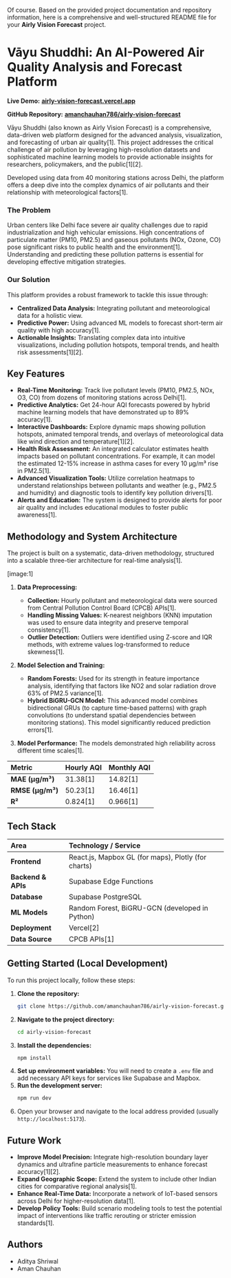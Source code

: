 Of course. Based on the provided project documentation and repository information, here is a comprehensive and well-structured README file for your **Airly Vision Forecast** project.

# Vāyu Shuddhi: An AI-Powered Air Quality Analysis and Forecast Platform

**Live Demo:** **[airly-vision-forecast.vercel.app](https://airly-vision-forecast.vercel.app/)**

**GitHub Repository:** **[amanchauhan786/airly-vision-forecast](https://github.com/amanchauhan786/airly-vision-forecast)**

Vāyu Shuddhi (also known as Airly Vision Forecast) is a comprehensive, data-driven web platform designed for the advanced analysis, visualization, and forecasting of urban air quality[1]. This project addresses the critical challenge of air pollution by leveraging high-resolution datasets and sophisticated machine learning models to provide actionable insights for researchers, policymakers, and the public[1][2].

Developed using data from 40 monitoring stations across Delhi, the platform offers a deep dive into the complex dynamics of air pollutants and their relationship with meteorological factors[1].

### The Problem

Urban centers like Delhi face severe air quality challenges due to rapid industrialization and high vehicular emissions. High concentrations of particulate matter (PM10, PM2.5) and gaseous pollutants (NOx, Ozone, CO) pose significant risks to public health and the environment[1]. Understanding and predicting these pollution patterns is essential for developing effective mitigation strategies.

### Our Solution

This platform provides a robust framework to tackle this issue through:
*   **Centralized Data Analysis:** Integrating pollutant and meteorological data for a holistic view.
*   **Predictive Power:** Using advanced ML models to forecast short-term air quality with high accuracy[1].
*   **Actionable Insights:** Translating complex data into intuitive visualizations, including pollution hotspots, temporal trends, and health risk assessments[1][2].

## Key Features

*   **Real-Time Monitoring:** Track live pollutant levels (PM10, PM2.5, NOx, O3, CO) from dozens of monitoring stations across Delhi[1].
*   **Predictive Analytics:** Get 24-hour AQI forecasts powered by hybrid machine learning models that have demonstrated up to 89% accuracy[1].
*   **Interactive Dashboards:** Explore dynamic maps showing pollution hotspots, animated temporal trends, and overlays of meteorological data like wind direction and temperature[1][2].
*   **Health Risk Assessment:** An integrated calculator estimates health impacts based on pollutant concentrations. For example, it can model the estimated 12-15% increase in asthma cases for every 10 µg/m³ rise in PM2.5[1].
*   **Advanced Visualization Tools:** Utilize correlation heatmaps to understand relationships between pollutants and weather (e.g., PM2.5 and humidity) and diagnostic tools to identify key pollution drivers[1].
*   **Alerts and Education:** The system is designed to provide alerts for poor air quality and includes educational modules to foster public awareness[1].

## Methodology and System Architecture

The project is built on a systematic, data-driven methodology, structured into a scalable three-tier architecture for real-time analysis[1].

[image:1]

1.  **Data Preprocessing:**
    *   **Collection:** Hourly pollutant and meteorological data were sourced from Central Pollution Control Board (CPCB) APIs[1].
    *   **Handling Missing Values:** K-nearest neighbors (KNN) imputation was used to ensure data integrity and preserve temporal consistency[1].
    *   **Outlier Detection:** Outliers were identified using Z-score and IQR methods, with extreme values log-transformed to reduce skewness[1].

2.  **Model Selection and Training:**
    *   **Random Forests:** Used for its strength in feature importance analysis, identifying that factors like NO2 and solar radiation drove 63% of PM2.5 variance[1].
    *   **Hybrid BiGRU-GCN Model:** This advanced model combines bidirectional GRUs (to capture time-based patterns) with graph convolutions (to understand spatial dependencies between monitoring stations). This model significantly reduced prediction errors[1].

3.  **Model Performance:**
    The models demonstrated high reliability across different time scales[1].

| Metric | Hourly AQI | Monthly AQI |
| :--- | :--- | :--- |
| **MAE (µg/m³)** | 31.38[1] | 14.82[1] |
| **RMSE (µg/m³)**| 50.23[1] | 16.46[1] |
| **R²** | 0.824[1] | 0.966[1] |

## Tech Stack

| Area | Technology / Service |
| :--- | :--- |
| **Frontend** | React.js, Mapbox GL (for maps), Plotly (for charts) |
| **Backend & APIs** | Supabase Edge Functions |
| **Database** | Supabase PostgreSQL |
| **ML Models** | Random Forest, BiGRU-GCN (developed in Python) |
| **Deployment** | Vercel[2] |
| **Data Source** | CPCB APIs[1] |

## Getting Started (Local Development)

To run this project locally, follow these steps:

1.  **Clone the repository:**
    ```sh
    git clone https://github.com/amanchauhan786/airly-vision-forecast.git
    ```
2.  **Navigate to the project directory:**
    ```sh
    cd airly-vision-forecast
    ```
3.  **Install the dependencies:**
    ```sh
    npm install
    ```
4.  **Set up environment variables:** You will need to create a `.env` file and add necessary API keys for services like Supabase and Mapbox.
5.  **Run the development server:**
    ```sh
    npm run dev
    ```
6.  Open your browser and navigate to the local address provided (usually `http://localhost:5173`).

## Future Work

*   **Improve Model Precision:** Integrate high-resolution boundary layer dynamics and ultrafine particle measurements to enhance forecast accuracy[1][2].
*   **Expand Geographic Scope:** Extend the system to include other Indian cities for comparative regional analysis[1].
*   **Enhance Real-Time Data:** Incorporate a network of IoT-based sensors across Delhi for higher-resolution data[1].
*   **Develop Policy Tools:** Build scenario modeling tools to test the potential impact of interventions like traffic rerouting or stricter emission standards[1].

## Authors

*   Aditya Shriwal
*   Aman Chauhan

